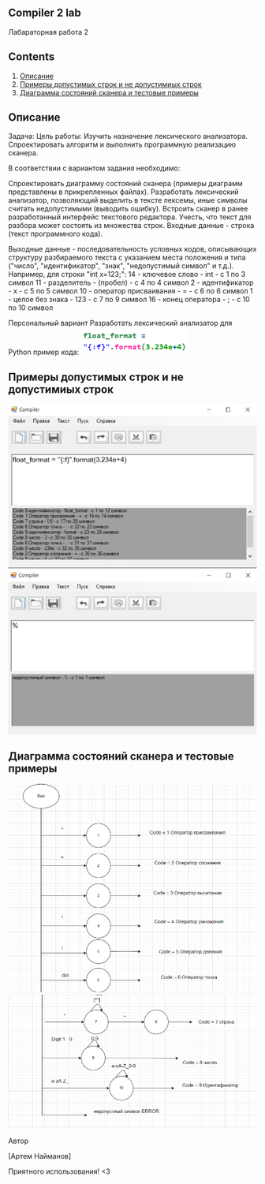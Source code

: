 ## Compiler 2 lab

Лабараторная работа 2


## Contents
1. [Описание](#описание)  
2. [Примеры допустимых строк и не допустимиых строк](#примеры-допустимых-строк-и-не-допустимиых-строк)
3. [Диаграмма состояний сканера и тестовые примеры](#диаграмма-состояний-сканера-и-тестовые-примеры)



## Описание

Задача:
Цель работы: Изучить назначение лексического анализатора. Спроектировать алгоритм и выполнить программную реализацию сканера.

В соответствии с вариантом задания необходимо:

Спроектировать диаграмму состояний сканера (примеры диаграмм представлены в прикрепленных файлах).
Разработать лексический анализатор, позволяющий выделить в тексте лексемы, иные символы считать недопустимыми (выводить ошибку).
Встроить сканер в ранее разработанный интерфейс текстового редактора. Учесть, что текст для разбора может состоять из множества строк.
Входные данные - строка (текст программного кода).

Выходные данные - последовательность условных кодов, описывающих структуру разбираемого текста с указанием места положения и типа ("число", "идентификатор", "знак", "недопустимый символ" и т.д.). Например, для строки "int x=123;":
14 - ключевое слово - int - с 1 по 3 символ
11 - разделитель - (пробел) - с 4 по 4 символ
2 - идентификатор - x - с 5 по 5 символ
10 - оператор присваивания - = - с 6 по 6 символ
1 - целое без знака - 123 - с 7 по 9 символ
16 - конец оператора - ; - с 10 по 10 символ

Персональный вариант
Разработать лексический анализатор для Python пример кода:
![](images/primer.png)
## Примеры допустимых строк и не допустимиых строк
![](images/dop.png)
![](images/nedop.png)

## Диаграмма состояний сканера и тестовые примеры

![](images/1graph.png)
![](images/2graph.png)


Автор

[Артем Найманов]



Приятного использования! <3
